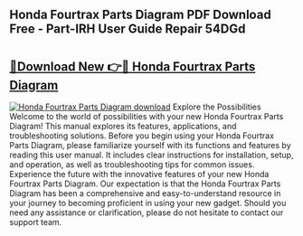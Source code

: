 ## Honda Fourtrax Parts Diagram PDF Download Free - Part-IRH User Guide Repair 54DGd

# <h2><a href="http://dfirhw.blite.top/?on=Honda+Fourtrax+Parts+Diagram">🔗Download New 👉🔴 Honda Fourtrax Parts Diagram</a></h2>

[![Honda Fourtrax Parts Diagram download](https://i.imgur.com/lujVjoI.png)](http://dfirhw.blite.top/?on=Honda+Fourtrax+Parts+Diagram)
Explore the Possibilities Welcome to the world of possibilities with your new Honda Fourtrax Parts Diagram! This manual explores its features, applications, and troubleshooting solutions. Before you begin using your Honda Fourtrax Parts Diagram, please familiarize yourself with its functions and features by reading this user manual. It includes clear instructions for installation, setup, and operation, as well as troubleshooting tips for common issues. Experience the future with the innovative features of your new Honda Fourtrax Parts Diagram. Our expectation is that the Honda Fourtrax Parts Diagram has been a comprehensive and easy-to-understand resource in your journey to becoming proficient in using your new gadget. Should you need any assistance or clarification, please do not hesitate to contact our support team.
